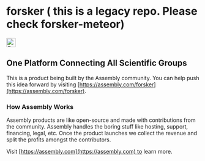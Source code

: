 # forsker ( this is a legacy repo. Please check forsker-meteor)

<a href="https://assembly.com/forsker/bounties?utm_campaign=assemblage&utm_source=forsker&utm_medium=repo_badge"><img src="https://asm-badger.herokuapp.com/forsker/badges/tasks.svg" height="24px" alt="Open Tasks" /></a>

## One Platform Connecting All Scientific Groups

This is a product being built by the Assembly community. You can help push this idea forward by visiting [https://assembly.com/forsker](https://assembly.com/forsker).

### How Assembly Works

Assembly products are like open-source and made with contributions from the community. Assembly handles the boring stuff like hosting, support, financing, legal, etc. Once the product launches we collect the revenue and split the profits amongst the contributors.

Visit [https://assembly.com](https://assembly.com) to learn more.
